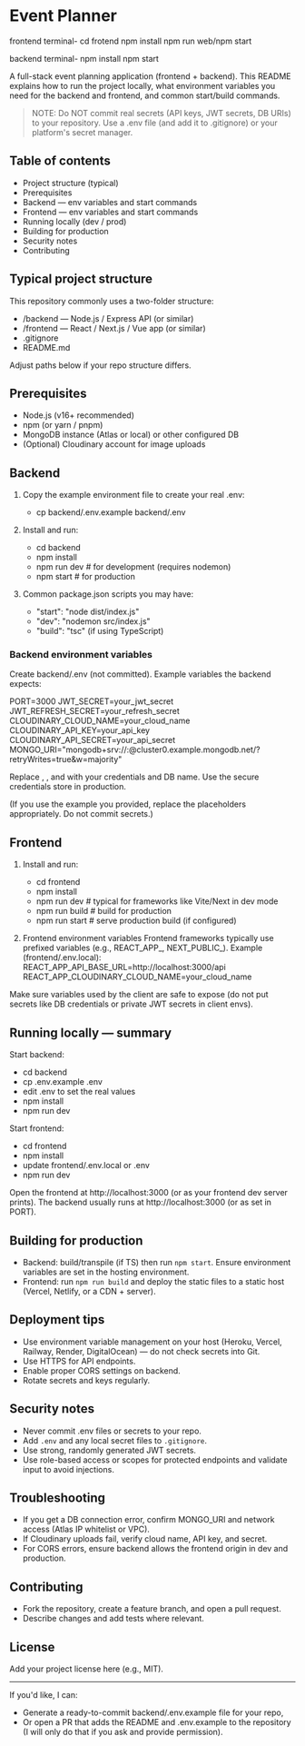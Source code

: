 # Event Planner
frontend terminal-
cd frotend
npm install 
npm run web/npm start

backend terminal-
npm install
npm start

A full-stack event planning application (frontend + backend). This README explains how to run the project locally, what environment variables you need for the backend and frontend, and common start/build commands.

> NOTE: Do NOT commit real secrets (API keys, JWT secrets, DB URIs) to your repository. Use a .env file (and add it to .gitignore) or your platform's secret manager.

## Table of contents
- Project structure (typical)
- Prerequisites
- Backend — env variables and start commands
- Frontend — env variables and start commands
- Running locally (dev / prod)
- Building for production
- Security notes
- Contributing

## Typical project structure
This repository commonly uses a two-folder structure:

- /backend — Node.js / Express API (or similar)
- /frontend — React / Next.js / Vue app (or similar)
- .gitignore
- README.md

Adjust paths below if your repo structure differs.

## Prerequisites
- Node.js (v16+ recommended)
- npm (or yarn / pnpm)
- MongoDB instance (Atlas or local) or other configured DB
- (Optional) Cloudinary account for image uploads

## Backend

1. Copy the example environment file to create your real .env:
   - cp backend/.env.example backend/.env

2. Install and run:
   - cd backend
   - npm install
   - npm run dev   # for development (requires nodemon)
   - npm start     # for production

3. Common package.json scripts you may have:
   - "start": "node dist/index.js"
   - "dev": "nodemon src/index.js"
   - "build": "tsc" (if using TypeScript)

### Backend environment variables
Create backend/.env (not committed). Example variables the backend expects:

PORT=3000
JWT_SECRET=your_jwt_secret
JWT_REFRESH_SECRET=your_refresh_secret
CLOUDINARY_CLOUD_NAME=your_cloud_name
CLOUDINARY_API_KEY=your_api_key
CLOUDINARY_API_SECRET=your_api_secret
MONGO_URI="mongodb+srv://<username>:<password>@cluster0.example.mongodb.net/<dbname>?retryWrites=true&w=majority"

Replace <username>, <password>, and <dbname> with your credentials and DB name. Use the secure credentials store in production.

(If you use the example you provided, replace the placeholders appropriately. Do not commit secrets.)

## Frontend

1. Install and run:
   - cd frontend
   - npm install
   - npm run dev   # typical for frameworks like Vite/Next in dev mode
   - npm run build # build for production
   - npm run start # serve production build (if configured)

2. Frontend environment variables
Frontend frameworks typically use prefixed variables (e.g., REACT_APP_, NEXT_PUBLIC_).
Example (frontend/.env.local):
REACT_APP_API_BASE_URL=http://localhost:3000/api
REACT_APP_CLOUDINARY_CLOUD_NAME=your_cloud_name

Make sure variables used by the client are safe to expose (do not put secrets like DB credentials or private JWT secrets in client envs).

## Running locally — summary

Start backend:
- cd backend
- cp .env.example .env
- edit .env to set the real values
- npm install
- npm run dev

Start frontend:
- cd frontend
- npm install
- update frontend/.env.local or .env
- npm run dev

Open the frontend at http://localhost:3000 (or as your frontend dev server prints). The backend usually runs at http://localhost:3000 (or as set in PORT).

## Building for production

- Backend: build/transpile (if TS) then run `npm start`. Ensure environment variables are set in the hosting environment.
- Frontend: run `npm run build` and deploy the static files to a static host (Vercel, Netlify, or a CDN + server).

## Deployment tips
- Use environment variable management on your host (Heroku, Vercel, Railway, Render, DigitalOcean) — do not check secrets into Git.
- Use HTTPS for API endpoints.
- Enable proper CORS settings on backend.
- Rotate secrets and keys regularly.

## Security notes
- Never commit .env files or secrets to your repo.
- Add `.env` and any local secret files to `.gitignore`.
- Use strong, randomly generated JWT secrets.
- Use role-based access or scopes for protected endpoints and validate input to avoid injections.

## Troubleshooting
- If you get a DB connection error, confirm MONGO_URI and network access (Atlas IP whitelist or VPC).
- If Cloudinary uploads fail, verify cloud name, API key, and secret.
- For CORS errors, ensure backend allows the frontend origin in dev and production.

## Contributing
- Fork the repository, create a feature branch, and open a pull request.
- Describe changes and add tests where relevant.

## License
Add your project license here (e.g., MIT).

---

If you'd like, I can:
- Generate a ready-to-commit backend/.env.example file for your repo,
- Or open a PR that adds the README and .env.example to the repository (I will only do that if you ask and provide permission).
